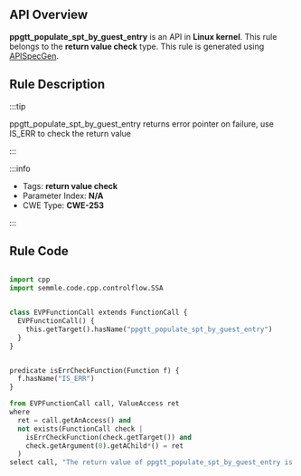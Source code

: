 ---
---


## API Overview
**ppgtt_populate_spt_by_guest_entry** is an API in **Linux kernel**. This rule belongs to the **return value check** type. This rule is generated using [APISpecGen](../../tools/APISpecGen).
## Rule Description

:::tip

ppgtt_populate_spt_by_guest_entry returns error pointer on failure, use IS_ERR to check the return value

:::

:::info

- Tags: **return value check**
- Parameter Index: **N/A**
- CWE Type: **CWE-253**

:::

## Rule Code
```python

import cpp
import semmle.code.cpp.controlflow.SSA


class EVPFunctionCall extends FunctionCall {
  EVPFunctionCall() {
    this.getTarget().hasName("ppgtt_populate_spt_by_guest_entry")
  }
}


predicate isErrCheckFunction(Function f) {
  f.hasName("IS_ERR") 
}

from EVPFunctionCall call, ValueAccess ret
where
  ret = call.getAnAccess() and
  not exists(FunctionCall check |
    isErrCheckFunction(check.getTarget()) and
    check.getArgument(0).getAChild*() = ret
  )
select call, "The return value of ppgtt_populate_spt_by_guest_entry is not checked with IS_ERR."
    
```